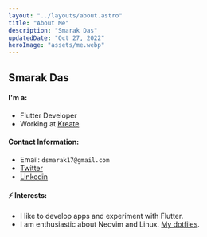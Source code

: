 ```yaml
---
layout: "../layouts/about.astro"
title: "About Me"
description: "Smarak Das"
updatedDate: "Oct 27, 2022"
heroImage: "assets/me.webp"
---
```


## Smarak Das

#### I'm a:

- Flutter Developer
- Working at [Kreate](https://kreateworld.in)

#### Contact Information:

- Email: `dsmarak17@gmail.com`
- [Twitter](https://twitter.com/Thesmader)
- [Linkedin](https://linkedin.com/in/thesmader)

#### ⚡ Interests:

- I like to develop apps and experiment with Flutter.
- I am enthusiastic about Neovim and Linux. [My dotfiles](https://github.com/Thesmader/dotfiles).

<!--[![Thesmader's github stats](https://github-readme-stats.vercel.app/api?username=Thesmader&theme=onedark&count_private=true&hide_rank=true&hide=stars)](https://github.com/anuraghazra/github-readme-stats)-->
